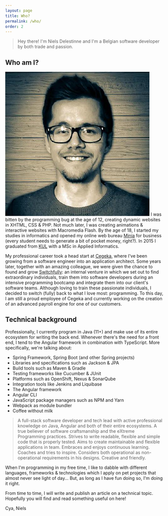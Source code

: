 ```yaml
---
layout: page
title: Who?
permalink: /who/
order: 2
---
```


> Hey there! I'm Niels Delestinne and I'm a Belgian software developer by both trade and passion. 

## Who am I?
![Niels Delestinne](/assets/niels.jpg)
I was bitten by the programming bug at the age of 12, creating dynamic websites in XHTML, CSS & PHP. Not much later, 
I was creating animations & interactive websites with Macromedia Flash. 
By the age of 18, I started my studies in informatics and opened my online web bureau [Minia](http://minia.be) for 
business (every student needs to generate a bit of pocket money, right?).
In 2015 I graduated from [KUL](https://www.kuleuven.be/english/) with a MSc in Applied Informatics.

My professional career took a head start at [Cegeka](https://cegeka.com), where I've been growing from a software 
engineer into an application architect. Some years later, together with an amazing colleague, we were given the chance to found and 
grow [Switchfully](https://switchfully.com): an internal venture in which we set out to find extraordinary individuals, 
train them into software developers during an intensive programming bootcamp and integrate them into our client's software teams.
Although loving to train these passionate individuals, I decided to switch (fully) back to what I love most: programming. 
To this day, I am still a proud employee of Cegeka and currently working on the creation of an advanced payroll engine for one of our customers.

## Technical background 
   
Professionally, I currently program in Java (11+) and make use of its entire ecosystem for writing the back end. 
Whenever there's the need for a front end, I tend to the Angular framework in combination with TypeScript.
More specifically, we're talking about:
- Spring Framework, Spring Boot (and other Spring projects)
- Libraries and specifications such as Jackson & JPA
- Build tools such as Maven & Gradle
- Testing frameworks like Cucumber & JUnit
- Platforms such as OpenShift, Nexus & SonarQube 
- Integration tools like Jenkins and Liquibase 
- The Angular framework
- Angular CLI
- JavaScript package managers such as NPM and Yarn
- Webpack as module bundler
- Coffee without milk

> A full-stack software developer and tech lead with active professional knowledge on Java, Angular and both of their entire ecosystems. A true believer of software craftsmanship and the eXtreme Programming practices. Strives to write readable, flexible and simple code that is properly tested. Aims to create maintainable and flexible applications in team. Embraces and enjoys continuous learning. Coaches and tries to inspire. Considers both operational as non-operational requirements in his designs. Creative and friendly.

When I'm programming in my free time, I like to dabble with different languages, frameworks & technologies which I apply on pet projects that almost never see light of day... 
But, as long as I have fun doing so, I'm doing it right.
 
From time to time, I will write and publish an article on a technical topic. Hopefully you will find and read something useful on here!

Cya, Niels
